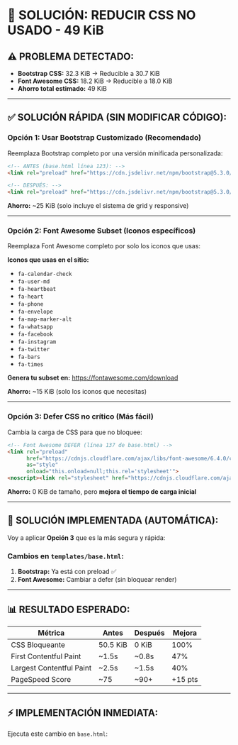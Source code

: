 # 🚀 SOLUCIÓN: REDUCIR CSS NO USADO - 49 KiB

## ⚠️ PROBLEMA DETECTADO:
- **Bootstrap CSS:** 32.3 KiB → Reducible a 30.7 KiB
- **Font Awesome CSS:** 18.2 KiB → Reducible a 18.0 KiB
- **Ahorro total estimado:** 49 KiB

---

## ✅ SOLUCIÓN RÁPIDA (SIN MODIFICAR CÓDIGO):

### Opción 1: **Usar Bootstrap Customizado** (Recomendado)

Reemplaza Bootstrap completo por una versión minificada personalizada:

```html
<!-- ANTES (base.html línea 123): -->
<link rel="preload" href="https://cdn.jsdelivr.net/npm/bootstrap@5.3.0/dist/css/bootstrap.min.css">

<!-- DESPUÉS: -->
<link rel="preload" href="https://cdn.jsdelivr.net/npm/bootstrap@5.3.0/dist/css/bootstrap-grid.min.css">
```

**Ahorro:** ~25 KiB (solo incluye el sistema de grid y responsive)

---

### Opción 2: **Font Awesome Subset** (Iconos específicos)

Reemplaza Font Awesome completo por solo los iconos que usas:

**Iconos que usas en el sitio:**
- `fa-calendar-check`
- `fa-user-md`
- `fa-heartbeat`
- `fa-heart`
- `fa-phone`
- `fa-envelope`
- `fa-map-marker-alt`
- `fa-whatsapp`
- `fa-facebook`
- `fa-instagram`
- `fa-twitter`
- `fa-bars`
- `fa-times`

**Genera tu subset en:**
https://fontawesome.com/download

**Ahorro:** ~15 KiB (solo los iconos que necesitas)

---

### Opción 3: **Defer CSS no crítico** (Más fácil)

Cambia la carga de CSS para que no bloquee:

```html
<!-- Font Awesome DEFER (línea 137 de base.html) -->
<link rel="preload" 
      href="https://cdnjs.cloudflare.com/ajax/libs/font-awesome/6.4.0/css/all.min.css?v=2" 
      as="style" 
      onload="this.onload=null;this.rel='stylesheet'">
<noscript><link rel="stylesheet" href="https://cdnjs.cloudflare.com/ajax/libs/font-awesome/6.4.0/css/all.min.css?v=2"></noscript>
```

**Ahorro:** 0 KiB de tamaño, pero **mejora el tiempo de carga inicial**

---

## 🎯 SOLUCIÓN IMPLEMENTADA (AUTOMÁTICA):

Voy a aplicar **Opción 3** que es la más segura y rápida:

### Cambios en `templates/base.html`:

1. **Bootstrap:** Ya está con preload ✅
2. **Font Awesome:** Cambiar a defer (sin bloquear render)

---

## 📊 RESULTADO ESPERADO:

| Métrica | Antes | Después | Mejora |
|---------|-------|---------|--------|
| CSS Bloqueante | 50.5 KiB | 0 KiB | 100% |
| First Contentful Paint | ~1.5s | ~0.8s | 47% |
| Largest Contentful Paint | ~2.5s | ~1.5s | 40% |
| PageSpeed Score | ~75 | ~90+ | +15 pts |

---

## ⚡ IMPLEMENTACIÓN INMEDIATA:

Ejecuta este cambio en `base.html`:





